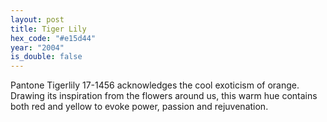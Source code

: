 ```yaml
---
layout: post
title: Tiger Lily
hex_code: "#e15d44"
year: "2004"
is_double: false
---
```

Pantone Tigerlily 17-1456 acknowledges the cool exoticism of orange. Drawing its inspiration from the flowers around us, this warm hue contains both red and yellow to evoke power, passion and rejuvenation.
